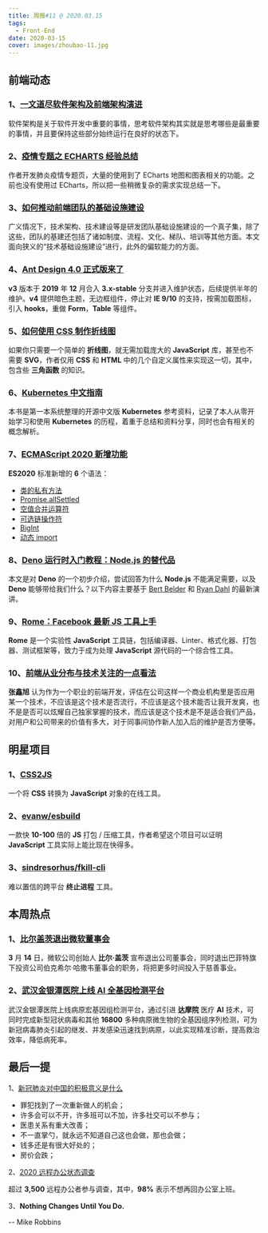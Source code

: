```yaml
---
title: 周报#11 @ 2020.03.15
tags:
  - Front-End
date: 2020-03-15
cover: images/zhoubao-11.jpg
---
```


## 前端动态

### 1、[一文道尽软件架构及前端架构演进](https://mp.weixin.qq.com/s/qOjpR1qrKgBRF90ea5mkyA)

软件架构是关于软件开发中重要的事情，思考软件架构其实就是思考哪些是最重要的事情，并且要保持这些部分始终运行在良好的状态下。

### 2、[疫情专题之 ECHARTS 经验总结](https://zhuanlan.zhihu.com/p/111748233)

作者开发肺炎疫情专题页，大量的使用到了 ECharts 地图和图表相关的功能。之前也没有使用过 ECharts，所以把一些稍微复杂的需求实现总结一下。

### 3、[如何推动前端团队的基础设施建设](https://juejin.im/post/5e644a65518825495d69bca6)

广义情况下，技术架构、技术建设等是研发团队基础设施建设的一个真子集，除了这些，团队的基建还包括了诸如制度、流程、文化、梯队、培训等其他方面。本文面向狭义的“技术基础设施建设”进行，此外的偏软能力的方面。

### 4、[Ant Design 4.0 正式版来了](https://www.yuque.com/ant-design/ant-design/ant-design-4.0-released)

**v3** 版本于 **2019** 年 **12** 月合入 **3.x-stable** 分支并进入维护状态，后续提供半年的维护。**v4** 提供暗色主题，无边框组件，停止对 **IE 9/10** 的支持，按需加载图标，引入 **hooks**，重做 **Form**，**Table** 等组件。

### 5、[如何使用 CSS 制作折线图](https://css-tricks.com/how-to-make-a-line-chart-with-css/)

如果你只需要一个简单的 **折线图**，就无需加载庞大的 **JavaScript** 库，甚至也不需要 **SVG**，作者仅用 **CSS** 和 **HTML** 中的几个自定义属性来实现这一切，其中，包含些 **三角函数** 的知识。

### 6、[Kubernetes 中文指南](https://jimmysong.io/kubernetes-handbook/)

本书是第一本系统整理的开源中文版 **Kubernetes** 参考资料，记录了本人从零开始学习和使用 **Kubernetes** 的历程，着重于总结和资料分享，同时也会有相关的概念解析。

### 7、[ECMAScript 2020 新增功能](https://alligator.io/js/es2020/)

**ES2020** 标准新增的 **6** 个语法：

- [类的私有方法](https://developer.mozilla.org/zh-CN/docs/Web/JavaScript/Reference/Classes)
- [Promise.allSettled](https://developer.mozilla.org/zh-CN/docs/Web/JavaScript/Reference/Global_Objects/Promise/allSettled)
- [空值合并运算符](https://developer.mozilla.org/zh-CN/docs/Web/JavaScript/Reference/Operators/Nullish_coalescing_operator)
- [可选链操作符](https://developer.mozilla.org/en-US/docs/Web/JavaScript/Reference/Operators/Optional_chaining)
- [BigInt](https://developer.mozilla.org/zh-CN/docs/Web/JavaScript/Reference/Global_Objects/BigInt)
- [动态 import](https://developer.mozilla.org/zh-CN/docs/Web/JavaScript/Reference/Statements/import)

### 8、[Deno 运行时入门教程：Node.js 的替代品](http://www.ruanyifeng.com/blog/2020/01/deno-intro.html)

本文是对 **Deno** 的一个初步介绍，尝试回答为什么 **Node.js** 不能满足需要，以及 **Deno** 能够带给我们什么？以下内容主要基于 [Bert Belder](https://www.youtube.com/watch?v=puXyo1jGQys) 和 [Ryan Dahl](https://www.youtube.com/watch?v=1gIiZfSbEAE) 的最新演讲。

### 9、[Rome：Facebook 最新 JS 工具上手](https://blog.csdn.net/qiwoo_weekly/article/details/104624223)

**Rome** 是一个实验性 **JavaScript** 工具链，包括编译器、Linter、格式化器、打包器、测试框架等，致力于成为处理 **JavaScript** 源代码的一个综合性工具。

### 10、[前端从业分布与技术关注的一点看法](https://www.zhangxinxu.com/life/2020/02/frontend-should-focus/)

**张鑫旭** 认为作为一个职业的前端开发，评估在公司这样一个商业机构里是否应用某一个技术，不应该是这个技术是否流行，不应该是这个技术能否让我开发爽，也不是是否可以炫耀自己独家掌握的技术，而应该是这个技术是不是适合我们产品，对用户和公司带来的价值有多大，对于同事间协作新人加入后的维护是否方便等。

## 明星项目

### 1、[CSS2JS](https://css2js.dotenv.dev/)

一个将 **CSS** 转换为 **JavaScript** 对象的在线工具。

### 2、[evanw/esbuild](https://github.com/evanw/esbuild)

一款快 **10-100** 倍的 **JS** 打包 / 压缩工具，作者希望这个项目可以证明 **JavaScript** 工具实际上能比现在快得多。

### 3、[sindresorhus/fkill-cli](https://github.com/sindresorhus/fkill-cli)

难以置信的跨平台 **终止进程** 工具。

## 本周热点

### 1、[比尔盖茨退出微软董事会](https://finance.sina.com.cn/wm/2020-03-14/doc-iimxxstf9020360.shtml)

**3** 月 **14** 日，微软公司创始人 **比尔·盖茨** 宣布退出公司董事会，同时退出巴菲特旗下投资公司伯克希尔·哈撒韦董事会的职务，将把更多时间投入于慈善事业。

### 2、[武汉金银潭医院上线 AI 全基因检测平台](http://stdaily.com/rgzn/tuijianq/2020-03/13/content_900500.shtml)

武汉金银潭医院上线病原宏基因组检测平台，通过引进 **达摩院** 医疗 **AI** 技术，可同时完成新型冠状病毒和其他 **16800** 多种病原微生物的全基因组序列检测，可为新冠病毒肺炎引起的继发、并发感染迅速找到病原，以此实现精准诊断，提高救治效率，降低病死率。

## 最后一提

1、[新冠肺炎对中国的积极意义是什么](https://www.zhihu.com/question/371524248)

- 罪犯找到了一次重新做人的机会；
- 许多会可以不开，许多班可以不加，许多社交可以不参与；
- 医患关系有重大改善；
- 不一直掌勺，就永远不知道自己这也会做，那也会做；
- 钱多还是有很大好处的；
- 房价会跌；

2、[2020 远程办公状态调查](https://lp.buffer.com/state-of-remote-work-2020)

超过 **3,500** 远程办公者参与调查，其中，**98%** 表示不想再回办公室上班。

3、**Nothing Changes Until You Do.**

-- Mike Robbins
